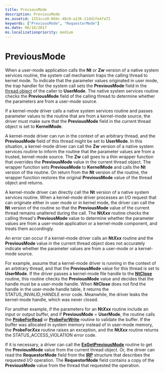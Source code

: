 ```yaml
---
title: PreviousMode
description: PreviousMode
ms.assetid: 1251cca9-604c-48c0-a136-21dd1fe4fa72
keywords: ["PreviousMode", "RequestorMode"]
ms.date: 06/16/2017
ms.localizationpriority: medium
---
```


# PreviousMode


When a user-mode application calls the **Nt** or **Zw** version of a native system services routine, the system call mechanism traps the calling thread to kernel mode. To indicate that the parameter values originated in user mode, the trap handler for the system call sets the **PreviousMode** field in the [thread object](introduction-to-thread-objects.md) of the caller to **UserMode**. The native system services routine checks the **PreviousMode** field of the calling thread to determine whether the parameters are from a user-mode source.

If a kernel-mode driver calls a native system services routine and passes parameter values to the routine that are from a kernel-mode source, the driver must make sure that the **PreviousMode** field in the current thread object is set to **KernelMode**.

A kernel-mode driver can run in the context of an arbitrary thread, and the **PreviousMode** field of this thread might be set to **UserMode**. In this situation, a kernel-mode driver can call the **Zw** version of a native system services routine to inform the routine that the parameter values are from a trusted, kernel-mode source. The **Zw** call goes to a thin wrapper function that overrides the **PreviousMode** value in the current thread object. The wrapper function sets **PreviousMode** to **KernelMode** and calls the **Nt** version of the routine. On return from the **Nt** version of the routine, the wrapper function restores the original **PreviousMode** value of the thread object and returns.

A kernel-mode driver can directly call the **Nt** version of a native system services routine. When a kernel-mode driver processes an I/O request that can originate either in user mode or in kernel mode, the driver can call the **Nt** version of the routine so that the **PreviousMode** value of the current thread remains unaltered during the call. The **Nt*Xxx*** routine checks the calling thread's **PreviousMode** value to determine whether the parameter values are from a user-mode application or a kernel-mode component, and treats them accordingly.

An error can occur if a kernel-mode driver calls an **Nt*Xxx*** routine and the **PreviousMode** value in the current thread object does not accurately indicate whether the parameter values are from a user-mode or a kernel-mode source.

For example, assume that a kernel-mode driver is running in the context of an arbitrary thread, and that the **PreviousMode** value for this thread is set to **UserMode**. If the driver passes a kernel-mode file handle to the [**NtClose**](https://docs.microsoft.com/windows-hardware/drivers/ddi/ntifs/nf-ntifs-ntclose) routine, this routine checks the **PreviousMode** value and decides that the handle must be a user-mode handle. When **NtClose** does not find the handle in the user-mode handle table, it returns the STATUS\_INVALID\_HANDLE error code. Meanwhile, the driver leaks the kernel-mode handle, which was never closed.

For another example, if the parameters for an **Nt*Xxx*** routine include an input or output buffer, and if **PreviousMode** = **UserMode**, the routine calls the [**ProbeForRead**](https://docs.microsoft.com/windows-hardware/drivers/ddi/wdm/nf-wdm-probeforread) or [**ProbeForWrite**](https://docs.microsoft.com/windows-hardware/drivers/ddi/wdm/nf-wdm-probeforwrite) routine to validate the buffer. If the buffer was allocated in system memory instead of in user-mode memory, the **ProbeFor*Xxx*** routine raises an exception, and the **Nt*Xxx*** routine returns the STATUS\_ACCESS\_VIOLATION error code.

If it is necessary, a driver can call the [**ExGetPreviousMode**](https://docs.microsoft.com/windows-hardware/drivers/ddi/wdm/nf-wdm-exgetpreviousmode) routine to get the **PreviousMode** value from the current thread object. Or, the driver can read the **RequestorMode** field from the [**IRP**](https://docs.microsoft.com/windows-hardware/drivers/ddi/wdm/ns-wdm-_irp) structure that describes the requested I/O operation. The **RequestorMode** field contains a copy of the **PreviousMode** value from the thread that requested the operation.

 

 




